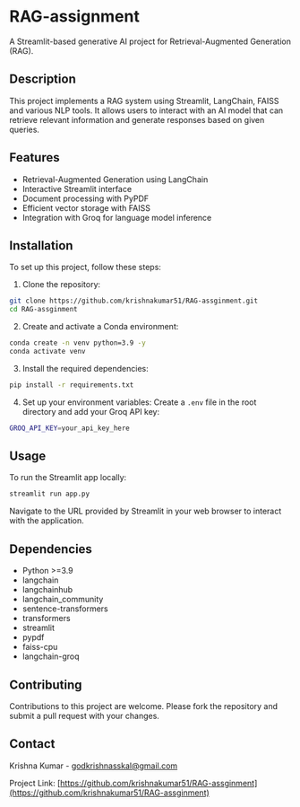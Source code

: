 # RAG-assignment

A Streamlit-based generative AI project for Retrieval-Augmented Generation (RAG).

## Description

This project implements a RAG system using Streamlit, LangChain, FAISS and various NLP tools. It allows users to interact with an AI model that can retrieve relevant information and generate responses based on given queries.

## Features

- Retrieval-Augmented Generation using LangChain
- Interactive Streamlit interface
- Document processing with PyPDF
- Efficient vector storage with FAISS
- Integration with Groq for language model inference

## Installation

To set up this project, follow these steps:

1. Clone the repository:
```bash
git clone https://github.com/krishnakumar51/RAG-assginment.git
cd RAG-assginment
```

2. Create and activate a Conda environment:
```bash
conda create -n venv python=3.9 -y
conda activate venv
```

3. Install the required dependencies:
```bash 
pip install -r requirements.txt
```

4. Set up your environment variables:
Create a `.env` file in the root directory and add your Groq API key:
```bash 
GROQ_API_KEY=your_api_key_here
```


## Usage

To run the Streamlit app locally:
```bash
streamlit run app.py
```
Navigate to the URL provided by Streamlit in your web browser to interact with the application.

## Dependencies

- Python >=3.9
- langchain
- langchainhub
- langchain_community
- sentence-transformers
- transformers
- streamlit
- pypdf
- faiss-cpu
- langchain-groq

## Contributing

Contributions to this project are welcome. Please fork the repository and submit a pull request with your changes.


## Contact

Krishna Kumar - godkrishnasskal@gmail.com

Project Link: [https://github.com/krishnakumar51/RAG-assginment](https://github.com/krishnakumar51/RAG-assginment)
